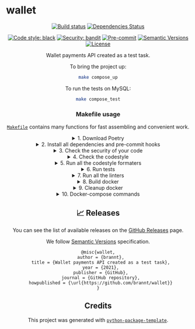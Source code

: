 # wallet

<div align="center">

[![Build status](https://github.com/brannt/wallet/workflows/build/badge.svg?branch=master&event=push)](https://github.com/brannt/wallet/actions?query=workflow%3Abuild)
[![Dependencies Status](https://img.shields.io/badge/dependencies-up%20to%20date-brightgreen.svg)](https://github.com/brannt/wallet/pulls?utf8=%E2%9C%93&q=is%3Apr%20author%3Aapp%2Fdependabot)

[![Code style: black](https://img.shields.io/badge/code%20style-black-000000.svg)](https://github.com/psf/black)
[![Security: bandit](https://img.shields.io/badge/security-bandit-green.svg)](https://github.com/PyCQA/bandit)
[![Pre-commit](https://img.shields.io/badge/pre--commit-enabled-brightgreen?logo=pre-commit&logoColor=white)](https://github.com/brannt/wallet/blob/master/.pre-commit-config.yaml)
[![Semantic Versions](https://img.shields.io/badge/%F0%9F%9A%80-semantic%20versions-informational.svg)](https://github.com/brannt/wallet/releases)
[![License](https://img.shields.io/github/license/brannt/wallet)](https://github.com/brannt/wallet/blob/master/LICENSE)

Wallet payments API created as a test task.

To bring the project up:

```bash
make compose_up
```

To run the tests on MySQL:

```bash
make compose_test
```

### Makefile usage

[`Makefile`](https://github.com/brannt/wallet/blob/master/Makefile) contains many functions for fast assembling and convenient work.

<details>
<summary>1. Download Poetry</summary>
<p>

```bash
make download-poetry
```

</p>
</details>

<details>
<summary>2. Install all dependencies and pre-commit hooks</summary>
<p>

```bash
make install
```

If you do not want to install pre-commit hooks, run the command with the NO_PRE_COMMIT flag:

```bash
make install NO_PRE_COMMIT=1
```

</p>
</details>

<details>
<summary>3. Check the security of your code</summary>
<p>

```bash
make check-safety
```

This command launches a `Poetry` and `Pip` integrity check as well as identifies security issues with `Safety` and `Bandit`. By default, the build will not crash if any of the items fail. But you can set `STRICT=1` for the entire build, or you can configure strictness for each item separately.

```bash
make check-safety STRICT=1
```

or only for `safety`:

```bash
make check-safety SAFETY_STRICT=1
```

multiple

```bash
make check-safety PIP_STRICT=1 SAFETY_STRICT=1
```

> List of flags for `check-safety` (can be set to `1` or `0`): `STRICT`, `POETRY_STRICT`, `PIP_STRICT`, `SAFETY_STRICT`, `BANDIT_STRICT`.

</p>
</details>

<details>
<summary>4. Check the codestyle</summary>
<p>

The command is similar to `check-safety` but to check the code style, obviously. It uses `Black`, `Darglint`, `Isort`, and `Mypy` inside.

```bash
make check-style
```

It may also contain the `STRICT` flag.

```bash
make check-style STRICT=1
```

> List of flags for `check-style` (can be set to `1` or `0`): `STRICT`, `BLACK_STRICT`, `DARGLINT_STRICT`, `ISORT_STRICT`, `MYPY_STRICT`.

</p>
</details>

<details>
<summary>5. Run all the codestyle formaters</summary>
<p>

Codestyle uses `pre-commit` hooks, so ensure you've run `make install` before.

```bash
make codestyle
```

</p>
</details>

<details>
<summary>6. Run tests</summary>
<p>

```bash
make test
```

</p>
</details>

<details>
<summary>7. Run all the linters</summary>
<p>

```bash
make lint
```

the same as:

```bash
make test && make check-safety && make check-style
```

> List of flags for `lint` (can be set to `1` or `0`): `STRICT`, `POETRY_STRICT`, `PIP_STRICT`, `SAFETY_STRICT`, `BANDIT_STRICT`, `BLACK_STRICT`, `DARGLINT_STRICT`, `ISORT_STRICT`, `MYPY_STRICT`.

</p>
</details>

<details>
<summary>8. Build docker</summary>
<p>

```bash
make docker
```

which is equivalent to:

```bash
make docker VERSION=latest
```

More information [here](https://github.com/brannt/wallet/tree/master/docker).

</p>
</details>

<details>
<summary>9. Cleanup docker</summary>
<p>

```bash
make clean_docker
```

or to remove all build

```bash
make clean
```
</p>

</details>
<details>
<summary>10. Docker-compose commands</summary>
<p>
Start the environment:

```bash
make compose_up
```

Start the environment in daemon mode:

```bash
make compose_up DAEMON=1
```

Stop the environment:

```bash
make compose_down
```

(Re)build the environment:

```bash
make compose_build
```

Start the environment in dev mode (dev and test dependencies installed, uvicorn with `--reload` instead of gunicorn-hosted):

```bash
make compose_up DEV=1
```

(Re)build the environment in test mode:

```bash
make compose_build DEV=1
```

Run tests on MySQL database (as opposed to SQLite); requires that the environment is in dev mode:

```bash
make compose_test
```

</p>
</details>

## 📈 Releases

You can see the list of available releases on the [GitHub Releases](https://github.com/brannt/wallet/releases) page.

We follow [Semantic Versions](https://semver.org/) specification.

```
@misc{wallet,
  author = {brannt},
  title = {Wallet payments API created as a test task},
  year = {2021},
  publisher = {GitHub},
  journal = {GitHub repository},
  howpublished = {\url{https://github.com/brannt/wallet}}
}
```

## Credits

This project was generated with [`python-package-template`](https://github.com/TezRomacH/python-package-template).
